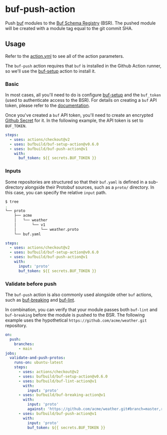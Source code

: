 # buf-push-action

Push [buf](https://github.com/bufbuild/buf) modules to the
[Buf Schema Registry](https://buf.build) (BSR). The pushed
module will be created with a module tag equal to the git
commit SHA.

## Usage

Refer to the [action.yml](https://github.com/bufbuild/buf-push-action/blob/master/action.yml)
to see all of the action parameters.

The `buf-push` action requires that `buf` is installed in the Github Action
runner, so we'll use the [buf-setup][1] action to install it.

### Basic

In most cases, all you'll need to do is configure [buf-setup][1] and the
`buf_token` (used to authenticate access to the BSR). For details on
creating a `buf` API token, please refer to the
[documentation](https://beta.docs.buf.build/authentication#create-an-api-token).

Once you've created a `buf` API token, you'll need to create an encrypted
[Github Secret](https://docs.github.com/en/actions/reference/encrypted-secrets)
for it. In the following example, the API token is set to `BUF_TOKEN`.

```yaml
steps:
  - uses: actions/checkout@v2
  - uses: bufbuild/buf-setup-action@v0.6.0
  - uses: bufbuild/buf-push-action@v1
    with:
      buf_token: ${{ secrets.BUF_TOKEN }}
```

### Inputs

Some repositories are structured so that their `buf.yaml` is defined
in a sub-directory alongside their Protobuf sources, such as a `proto/`
directory. In this case, you can specify the relative `input` path.

```sh
$ tree
.
└── proto
    ├── acme
    │   └── weather
    │       └── v1
    │           └── weather.proto
    └── buf.yaml
```

```yaml
steps:
  - uses: actions/checkout@v2
  - uses: bufbuild/buf-setup-action@v0.6.0
  - uses: bufbuild/buf-push-action@v1
    with:
      input: 'proto'
      buf_token: ${{ secrets.BUF_TOKEN }}
```

### Validate before push

The `buf-push` action is also commonly used alongside other `buf` actions,
such as [buf-breaking][2] and [buf-lint][3].

In combination, you can verify that your module passes both `buf-lint`
and `buf-breaking` before the module is pushed to the BSR. The following example
uses the hypothetical `https://github.com/acme/weather.git` repository.

```yaml
on:
  push:
    branches:
      - main
jobs:
  validate-and-push-protos:
    runs-on: ubuntu-latest
    steps:
      - uses: actions/checkout@v2
      - uses: bufbuild/buf-setup-action@v0.6.0
      - uses: bufbuild/buf-lint-action@v1
        with:
          input: 'proto'
      - uses: bufbuild/buf-breaking-action@v1
        with:
          input: 'proto'
          against: 'https://github.com/acme/weather.git#branch=master,ref=HEAD~1,subdir=proto'
      - uses: bufbuild/buf-push-action@v1
        with:
          input: 'proto'
          buf_token: ${{ secrets.BUF_TOKEN }}
```

  [1]: https://github.com/marketplace/actions/buf-setup
  [2]: https://github.com/marketplace/actions/buf-breaking
  [3]: https://github.com/marketplace/actions/buf-lint
